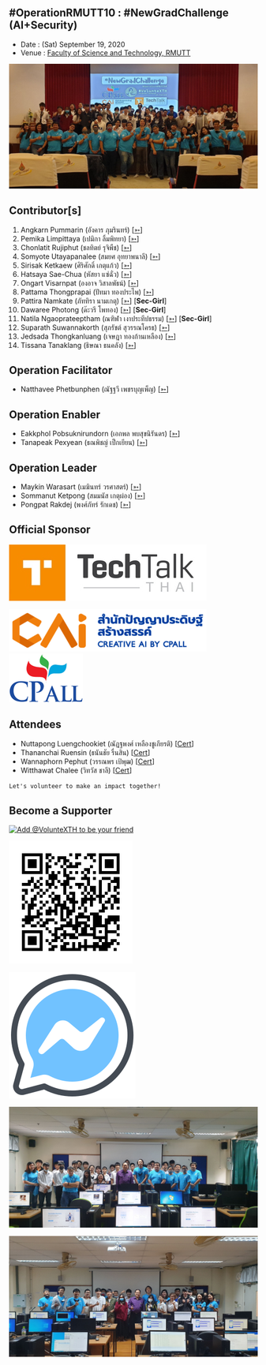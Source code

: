 ## #OperationRMUTT10 : #NewGradChallenge (AI+Security)

+ Date : (Sat) September 19, 2020
+ Venue : [Faculty of Science and Technology, RMUTT](http://www.sci.rmutt.ac.th/)


[![](/OperationRMUTT10/pic/Group.jpg "#OperationRMUTT10")](https://www.facebook.com/hashtag/OperationRMUTT10)

## Contributor[s]
1. Angkarn Pummarin (อังคาร ภุมรินทร์) [[➳](https://www.facebook.com/in8l00p)]
1. Pemika Limpittaya (เปมิกา ลิ้มพิทยา) [[➳](https://www.facebook.com/tourlek.fisho)]
1. Chonlatit Rujiphut (ชลทิตย์ รุจิพืช) [[➳](https://www.facebook.com/Tsunakun27)]
1. Somyote Utayapanalee (สมยศ อุทยาพนาลี) [[➳](https://www.facebook.com/yote.utaya)]
1. Sirisak Ketkaew (ศิริศักดิ์ เกตุแก้ว) [[➳](https://www.facebook.com/sirisak.k94)]
1. Hatsaya Sae-Chua (หัสยา แซ่ฉั่ว) [[➳](https://www.facebook.com/profile.php?id=100005176634024)]
1. Ongart Visarnpat (องอาจ วิสาลพัธน์) [[➳](https://www.facebook.com/profile.php?id=100001047251442)]
1. Pattama Thongprapai (ปัทมา ทองประไพ) [[➳](https://www.facebook.com/pattama.thongprapai)]
1. Pattira Namkate (ภัททิรา นามเกตุ) [[➳](https://www.facebook.com/baitoeyJa)] [**Sec-Girl**]
1. Dawaree Photong (ด๊ะวรี โพทอง) [[➳](https://www.facebook.com/bced.kmutnb)] [**Sec-Girl**]
1. Natila Ngaoprateeptham (ณฑิฬา เงาประทีปธรรม) [[➳](https://www.facebook.com/natila.smile2gether)] [**Sec-Girl**]
1. Suparath Suwannakorth (สุภรัชต์ สุวรรณโครธ) [[➳](https://www.facebook.com/babababest)]
1. Jedsada Thongkanluang (เจษฎา ทองก้านเหลือง) [[➳](https://www.facebook.com/tomcisco)]
1. Tissana Tanaklang (ธิษณา ธนคลัง) [[➳](https://web.facebook.com/tissana.t)]

## Operation Facilitator
+ Natthavee Phetbunphen (ณัฐฐวี เพชรบุญเพ็ญ) [[➳](https://www.facebook.com/P.Phetbunphen)]

## Operation Enabler
+ Eakkphol Pobsuknirundorn (เอกพล พบสุขนิรันดร) [[➳](https://www.facebook.com/eakkphol)]
+ Tanapeak Pexyean (ธณพิชญ์ เป็กเยียน) [[➳](https://www.facebook.com/teerapon.pexyean)]

## Operation Leader
+ Maykin Warasart (เมฆินทร์ วรศาสตร์) [[➳](http://mk.in.th)]
+ Sommanut Ketpong (สมมนัส เกตุผ่อง) [[➳](https://www.facebook.com/tong.ketpong)]
+ Pongpat Rakdej (พงศ์ภัทร์ รักเดช) [[➳](https://www.facebook.com/pongpatrakdej)]

## Official Sponsor
[![](/OperationRMUTT10/pic/TechTalkThai.jpg "TechTalkThai - ศูนย์รวมข่าว Enterprise IT ออนไลน์แห่งแรกในประเทศไทย")](https://www.techtalkthai.com/)

[![](/OperationRMUTT10/pic/CAIlogo.png "พัฒนา ยกระดับ การนำความรู้ของบุคลากรในองค์กรให้ใช้ AI ได้อย่างมีคุณภาพระดับมาตรฐาน")](https://www.caicamp.com/)
[![](/OperationRMUTT10/pic/cp-all-logo_150.png "บริษัท ซีพี ออลล์ จํากัด (มหาชน) &quot;ร่วมสร้างสรรค์และแบ่งปันโอกาสให้ทุกคน&quot;")](https://www.caicamp.com/)

## Attendees

+ Nuttapong Luengchookiet (ณัฏฐพงศ์ เหลืองชูเกียรติ) [[Cert](OperationRMUTT10/Attendance/VXOpRMUTT10-20200919-Nuttapong-Luengchookiet.pdf)]
+ Thananchai Ruensin (ธนันชัย รื่นสิน) [[Cert](OperationRMUTT10/Attendance/VXOpRMUTT10-20200919-Thananchai-Ruensin.pdf)]
+ Wannaphorn Pephut (วรรณพร เป้พุฒ) [[Cert](OperationRMUTT10/Attendance/VXOpRMUTT10-20200919-Wannaphorn-Pephut.pdf)]
+ Witthawat Chalee (วิทวัส ชาลี) [[Cert](OperationRMUTT10/Attendance/VXOpRMUTT10-20200919-Witthawat-Chalee.pdf)]

```markdown
Let's volunteer to make an impact together!
```

## Become a Supporter

[![](https://scdn.line-apps.com/n/line_add_friends/btn/en.png "Add @VolunteXTH to be your friend")](https://lin.ee/cnIgUj4)

[![](/@VolunteXTH.png "Add @VolunteXTH to be your friend")](https://line.me/R/ti/p/@voluntex)

[![](/fb-m.png "Talk to us via FB messenger")](https://m.me/VolunteXTH)


[![](/OperationRMUTT10/pic/Group-AI.jpg "#OperationRMUTT10")](https://www.facebook.com/hashtag/OperationRMUTT10)

[![](/OperationRMUTT10/pic/Group-Sec.jpg "#OperationRMUTT10")](https://www.facebook.com/hashtag/OperationRMUTT10)